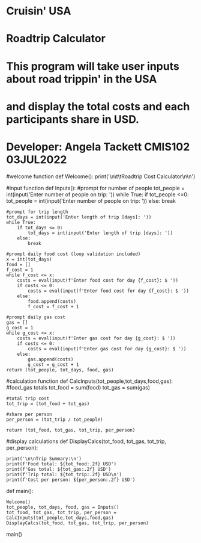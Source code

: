 # Cruisin' USA
# Roadtrip Calculator

# This program will take user inputs about road trippin' in the USA
# and display the total costs and each participants share in USD.
# Developer: Angela Tackett          CMIS102                     03JUL2022

#welcome function
def Welcome():
    print('\n\t\tRoadtrip Cost Calculator\n\n')

#input function
def Inputs():
    #prompt for number of people
    tot_people = int(input('Enter number of people on trip: '))
    while True:
        if tot_people <=0:
            tot_people = int(input('Enter number of people on trip: '))
        else:
            break
        
    #prompt for trip length    
    tot_days = int(input('Enter length of trip [days]: '))
    while True:
        if tot_days <= 0:
            tot_days = int(input('Enter length of trip [days]: '))
        else:
            break

    #prompt daily food cost (loop validation included)
    x = int(tot_days)
    food = []
    f_cost = 1
    while f_cost <= x:
        costs = eval(input(f'Enter food cost for day {f_cost}: $ '))
        if costs <= 0:
            costs = eval(input(f'Enter food cost for day {f_cost}: $ '))
        else:
            food.append(costs)
            f_cost = f_cost + 1
 
    #prompt daily gas cost
    gas = []
    g_cost = 1
    while g_cost <= x:
        costs = eval(input(f'Enter gas cost for day {g_cost}: $ '))
        if costs <= 0:
            costs = eval(input(f'Enter gas cost for day {g_cost}: $ '))
        else:
            gas.append(costs)
            g_cost = g_cost + 1
    return (tot_people, tot_days, food, gas)

#calculation function
def CalcInputs(tot_people,tot_days,food,gas):
    #food_gas totals
    tot_food = sum(food)
    tot_gas = sum(gas)

    #total trip cost
    tot_trip = (tot_food + tot_gas)

    #share per person
    per_person = (tot_trip / tot_people)

    return (tot_food, tot_gas, tot_trip, per_person)

#display calculations
def DisplayCalcs(tot_food, tot_gas, tot_trip, per_person):

    print('\n\nTrip Summary:\n')
    print(f'Food total: ${tot_food:.2f} USD')
    print(f'Gas total: ${tot_gas:.2f} USD')
    print(f'Trip total: ${tot_trip:.2f} USD\n')
    print(f'Cost per person: ${per_person:.2f} USD') 
        

def main():

    Welcome()
    tot_people, tot_days, food, gas = Inputs()
    tot_food, tot_gas, tot_trip, per_person = CalcInputs(tot_people,tot_days,food,gas)
    DisplayCalcs(tot_food, tot_gas, tot_trip, per_person)

main()
    
        
            
        
    
    
